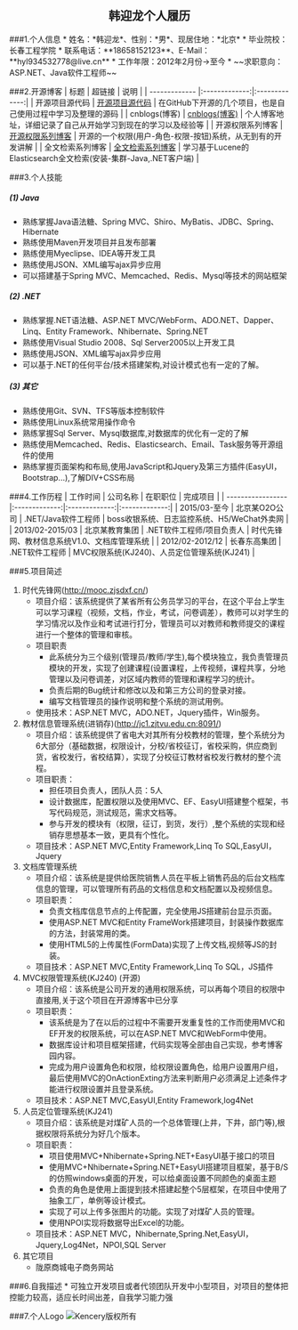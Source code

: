 ﻿<h2 align = "center">韩迎龙个人履历</h2>
###1.个人信息
* 姓名：*韩迎龙*、性别：*男*、现居住地：*北京*
* 毕业院校：长春工程学院
* 联系电话：**18658152123**、E-Mail：**hyl934532778@live.cn**
* 工作年限：2012年2月份->至今
* ~~求职意向：ASP.NET、Java软件工程师~~	 

###2.开源博客
| 标题        | 超链接           | 说明           |
| ------------- |:-------------:|:-------------:|
| 开源项目源代码     | [开源项目源代码](https://github.com/kencery "开源项目源代码") | 在GitHub下开源的几个项目，也是自己使用过程中学习及整理的源码 |
| cnblogs(博客)      | [cnblogs(博客)](http://www.cnblogs.com/hanyinglong "cnblogs(博客)")      |  个人博客地址，详细记录了自己从开始学习到现在的学习以及经验等 |
| 开源权限系列博客 |  [开源权限系列博客](http://www.cnblogs.com/hanyinglong/archive/2013/03/22/2976478.html "开源权限系列博客")   | 开源的一个权限(用户-角色-权限-按钮)系统，从无到有的开发讲解  |
| 全文检索系列博客 |  [全文检索系列博客](http://www.cnblogs.com/hanyinglong/p/5464604.html,"全文检索系列博客")   | 学习基于Lucene的Elasticsearch全文检索(安装-集群-Java,.NET客户端) |

###3.个人技能
##### (1) Java
* 熟练掌握Java语法糖、Spring MVC、Shiro、MyBatis、JDBC、Spring、Hibernate
* 熟练使用Maven开发项目并且发布部署
* 熟练使用Myeclipse、IDEA等开发工具
* 熟练使用JSON、XML编写ajax异步应用
* 可以搭建基于Spring MVC、Memcached、Redis、Mysql等技术的网站框架

##### (2) .NET
* 熟练掌握.NET语法糖、ASP.NET MVC/WebForm、ADO.NET、Dapper、Linq、Entity Framework、Nhibernate、Spring.NET
* 熟练使用Visual Studio 2008、Sql Server2005以上开发工具
* 熟练使用JSON、XML编写ajax异步应用
* 可以基于.NET的任何平台/技术搭建架构,对设计模式也有一定的了解。

##### (3) 其它
* 熟练使用Git、SVN、TFS等版本控制软件
* 熟练使用Linux系统常用操作命令
* 熟练掌握Sql Server、Mysql数据库,对数据库的优化有一定的了解
* 熟练使用Memcached、Redis、Elasticsearch、Email、Task服务等开源组件的使用
* 熟练掌握页面架构和布局,使用JavaScript和Jquery及第三方插件(EasyUI，Bootstrap...),了解DIV+CSS布局

###4.工作历程
| 工作时间          | 公司名称  | 在职职位      | 完成项目       |
| ----------------- |:-------------:|:-------------:|:-------------:|
| 2015/03-至今      | 北京某O2O公司 | .NET/Java软件工程师 | boss收银系统、日志监控系统、H5/WeChat外卖网 |
| 2013/02-2015/03   | 北京某教育集团 | .NET软件工程师/项目负责人 | 时代先锋网、教材信息系统V1.0、文档库管理系统 |
| 2012/02-2012/12   | 长春东高集团 | .NET软件工程师 | MVC权限系统(KJ240)、人员定位管理系统(KJ241) |

###5.项目简述
1. 时代先锋网(http://mooc.zjsdxf.cn/)
	* 项目介绍：该系统提供了某省所有公务员学习的平台，在这个平台上学生可以学习课程（视频，文档，作业，考试，问卷调差），教师可以对学生的学习情况以及作业和考试进行打分，管理员可以对教师和教师提交的课程进行一个整体的管理和审核。
	* 项目职责
		* 此系统分为三个级别(管理员/教师/学生),每个模块独立，我负责管理员模块的开发，实现了创建课程(设置课程，上传视频，课程共享，分地管理以及问卷调差，对区域内教师的管理和课程学习的统计。
		* 负责后期的Bug统计和修改以及和第三方公司的登录对接。
		* 编写文档管理员的操作说明和整个系统的测试用例。
	* 使用技术：ASP.NET MVC，ADO.NET，Jquery插件，Win服务。
2. 教材信息管理系统(进销存)(http://jc1.zjtvu.edu.cn:8091/)
	* 项目介绍：该系统提供了省电大对其所有分校教材的管理，整个系统分为6大部分（基础数据，权限设计，分校/省校征订，省校采购，供应商到货，省校发行，省校结算），实现了分校征订教材省校发行教材的整个流程。
	* 项目职责：
		* 担任项目负责人，团队人员：5人
		* 设计数据库，配置权限以及使用MVC、EF、EasyUI搭建整个框架，书写代码规范，测试规范，需求文档等。
		* 参与开发的模块有（权限，征订，到货，发行）,整个系统的实现和经销存思想基本一致，更具有个性化。
	* 项目技术：ASP.NET MVC,Entity Framework,Linq To SQL,EasyUI，Jquery
3. 文档库管理系统
	* 项目介绍：该系统是提供给医院销售人员在平板上销售药品的后台文档库信息的管理，可以管理所有药品的文档信息和文档配置以及视频信息。
	* 项目职责：
		* 负责文档库信息节点的上传配置，完全使用JS搭建前台显示页面。
		* 使用ASP.NET MVC和Entity FrameWork搭建项目，封装操作数据库的方法，封装常用的类。
		* 使用HTML5的上传属性(FormData)实现了上传文档,视频等JS的封装。
	* 项目技术：ASP.NET MVC,Entity Framework,Linq To SQL，JS插件
4. MVC权限管理系统(KJ240) (开源)
	* 项目介绍：该系统是公司开发的通用权限系统，可以再每个项目的权限中直接用,关于这个项目在开源博客中已分享
	* 项目职责：
		* 该系统是为了在以后的过程中不需要开发重复性的工作而使用MVC和EF开发的权限系统，可以在ASP.NET MVC和WebForm中使用。
		* 数据库设计和项目框架搭建，代码实现等全部由自己实现，参考博客园内容。
		* 完成为用户设置角色和权限，给权限设置角色，给用户设置用户组，最后使用MVC的OnActionExting方法来判断用户必须满足上述条件才能进行权限设置并且登录系统。
	* 项目技术：ASP.NET MVC,EasyUI,Entity Framework,log4Net
5. 人员定位管理系统(KJ241)
	* 项目介绍：该系统是对煤矿人员的一个总体管理(上井，下井，部门等),根据权限将系统分为好几个版本。
	* 项目职责：
		* 项目使用MVC+Nhibernate+Spring.NET+EasyUI基于接口的项目
		* 使用MVC+Nhibernate+Spring.NET+EasyUI搭建项目框架，基于B/S的仿照windows桌面的开发，可以给桌面设置不同颜色的桌面主题
		* 负责的角色是使用上面提到技术搭建起整个5层框架，在项目中使用了抽象工厂，单例等设计模式。
		* 实现了可以上传多张图片的功能。实现了对煤矿人员的管理。
		* 使用NPOI实现将数据导出Excel的功能。
	* 项目技术：ASP.NET MVC，Nhibernate,Spring.Net,EasyUI，Jquery,Log4Net，NPOI,SQL Server
6. 其它项目
	* 陇原商城电子商务网站

###6.自我描述
	* 可独立开发项目或者代领团队开发中小型项目，对项目的整体把控能力较高，适应长时间出差，自我学习能力强

###7.个人Logo
![Kencery版权所有](http://pic.cnblogs.com/avatar/a359161.png?id=01220003)
